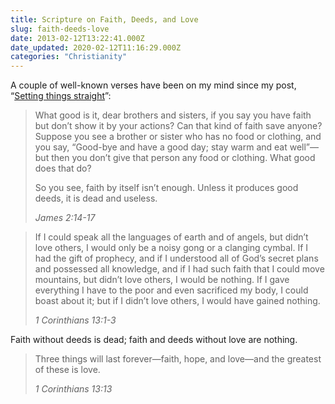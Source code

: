 ```yaml
---
title: Scripture on Faith, Deeds, and Love
slug: faith-deeds-love
date: 2013-02-12T13:22:41.000Z
date_updated: 2020-02-12T11:16:29.000Z
categories: "Christianity"
---
```


A couple of well-known verses have been on my mind since my post, “[Setting things straight](/2013/setting-things-straight/)”:

> What good is it, dear brothers and sisters, if you say you have faith but don’t show it by your actions? Can that kind of faith save anyone? Suppose you see a brother or sister who has no food or clothing, and you say, “Good-bye and have a good day; stay warm and eat well”—but then you don’t give that person any food or clothing. What good does that do?
> 
> So you see, faith by itself isn’t enough. Unless it produces good deeds, it is dead and useless.
> 
> <cite>James 2:14-17</cite>

> If I could speak all the languages of earth and of angels, but didn’t love others, I would only be a noisy gong or a clanging cymbal. If I had the gift of prophecy, and if I understood all of God’s secret plans and possessed all knowledge, and if I had such faith that I could move mountains, but didn’t love others, I would be nothing. If I gave everything I have to the poor and even sacrificed my body, I could boast about it; but if I didn’t love others, I would have gained nothing.
> 
> <cite>1 Corinthians 13:1-3</cite>

Faith without deeds is dead; faith and deeds without love are nothing.

> Three things will last forever—faith, hope, and love—and the greatest of these is love.
> 
> <cite>1 Corinthians 13:13</cite>
